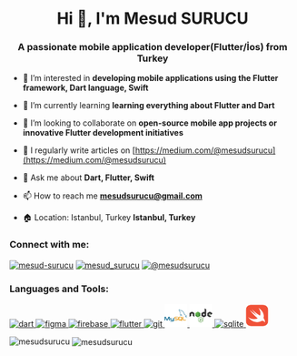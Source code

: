 <h1 align="center">Hi 👋, I'm Mesud SURUCU</h1>
<h3 align="center">A passionate mobile application developer(Flutter/İos) from Turkey</h3>

- 🔭 I’m interested in **developing mobile applications using the Flutter framework, Dart language, Swift**

- 🌱 I’m currently learning **learning everything about Flutter and Dart**

- 👯 I’m looking to collaborate on **open-source mobile app projects or innovative Flutter development initiatives**

- 📝 I regularly write articles on [https://medium.com/@mesudsurucu](https://medium.com/@mesudsurucu)

- 💬 Ask me about **Dart, Flutter, Swift**

- 📫 How to reach me **mesudsurucu@gmail.com**

- 🏠 Location: Istanbul, Turkey **Istanbul, Turkey**

<h3 align="left">Connect with me:</h3>
<p align="left">
<a href="https://linkedin.com/in/mesud-surucu" target="blank"><img align="center" src="https://raw.githubusercontent.com/rahuldkjain/github-profile-readme-generator/master/src/images/icons/Social/linked-in-alt.svg" alt="mesud-surucu" height="30" width="40" /></a>
<a href="https://instagram.com/mesud_surucu" target="blank"><img align="center" src="https://raw.githubusercontent.com/rahuldkjain/github-profile-readme-generator/master/src/images/icons/Social/instagram.svg" alt="mesud_surucu" height="30" width="40" /></a>
<a href="https://medium.com/@mesudsurucu" target="blank"><img align="center" src="https://raw.githubusercontent.com/rahuldkjain/github-profile-readme-generator/master/src/images/icons/Social/medium.svg" alt="@mesudsurucu" height="30" width="40" /></a>
</p>

<h3 align="left">Languages and Tools:</h3>
<p align="left"> <a href="https://dart.dev" target="_blank" rel="noreferrer"> <img src="https://www.vectorlogo.zone/logos/dartlang/dartlang-icon.svg" alt="dart" width="40" height="40"/> </a> <a href="https://www.figma.com/" target="_blank" rel="noreferrer"> <img src="https://www.vectorlogo.zone/logos/figma/figma-icon.svg" alt="figma" width="40" height="40"/> </a> <a href="https://firebase.google.com/" target="_blank" rel="noreferrer"> <img src="https://www.vectorlogo.zone/logos/firebase/firebase-icon.svg" alt="firebase" width="40" height="40"/> </a> <a href="https://flutter.dev" target="_blank" rel="noreferrer"> <img src="https://www.vectorlogo.zone/logos/flutterio/flutterio-icon.svg" alt="flutter" width="40" height="40"/> </a> <a href="https://git-scm.com/" target="_blank" rel="noreferrer"> <img src="https://www.vectorlogo.zone/logos/git-scm/git-scm-icon.svg" alt="git" width="40" height="40"/> </a> <a href="https://www.mysql.com/" target="_blank" rel="noreferrer"> <img src="https://raw.githubusercontent.com/devicons/devicon/master/icons/mysql/mysql-original-wordmark.svg" alt="mysql" width="40" height="40"/> </a> <a href="https://nodejs.org" target="_blank" rel="noreferrer"> <img src="https://raw.githubusercontent.com/devicons/devicon/master/icons/nodejs/nodejs-original-wordmark.svg" alt="nodejs" width="40" height="40"/> </a> <a href="https://www.sqlite.org/" target="_blank" rel="noreferrer"> <img src="https://www.vectorlogo.zone/logos/sqlite/sqlite-icon.svg" alt="sqlite" width="40" height="40"/> </a> <a href="https://developer.apple.com/swift/" target="_blank" rel="noreferrer"> <img src="https://raw.githubusercontent.com/devicons/devicon/master/icons/swift/swift-original.svg" alt="swift" width="40" height="40"/> </a> </p>

<p><img align="left" src="https://github-readme-stats.vercel.app/api/top-langs?username=mesudsurucu&show_icons=true&locale=en&layout=compact" alt="mesudsurucu" /></p>

<p>&nbsp;<img align="center" src="https://github-readme-stats.vercel.app/api?username=mesudsurucu&show_icons=true&locale=en" alt="mesudsurucu" /></p>


